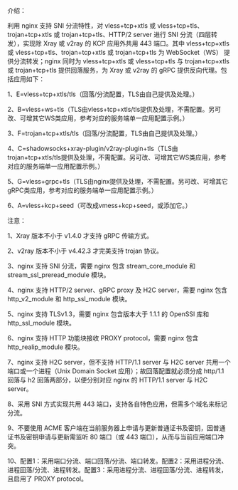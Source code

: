 介绍：

利用 nginx 支持 SNI 分流特性，对 vless+tcp+xtls 或 vless+tcp+tls、trojan+tcp+xtls 或 trojan+tcp+tls、HTTP/2 server 进行 SNI 分流（四层转发），实现除 Xray 或 v2ray 的 KCP 应用外共用 443 端口。其中 vless+tcp+xtls 或 vless+tcp+tls、trojan+tcp+xtls 或 trojan+tcp+tls 为 WebSocket（WS） 提供分流转发；nginx 同时为 vless+tcp+xtls 或 vless+tcp+tls 与 trojan+tcp+xtls 或 trojan+tcp+tls 提供回落服务，为 Xray 或 v2ray 的 gRPC 提供反向代理。包括应用如下：

1、E=vless+tcp+xtls/tls（回落/分流配置，TLS由自己提供及处理。）

2、B=vless+ws+tls（TLS由vless+tcp+xtls/tls提供及处理，不需配置。另可改、可增其它WS类应用，参考对应的服务端单一应用配置示例。）

3、F=trojan+tcp+xtls/tls（回落/分流配置，TLS由自己提供及处理。）

4、C=shadowsocks+xray-plugin/v2ray-plugin+tls（TLS由trojan+tcp+xtls/tls提供及处理，不需配置。另可改、可增其它WS类应用，参考对应的服务端单一应用配置示例。）

5、G=vless+grpc+tls（TLS由nginx提供及处理，不需配置。另可改、可增其它gRPC类应用，参考对应的服务端单一应用配置示例。）

6、A=vless+kcp+seed（可改成vmess+kcp+seed，或添加它。）

注意：

1、Xray 版本不小于 v1.4.0 才支持 gRPC 传输方式。

2、v2ray 版本不小于 v4.42.3 才完美支持 trojan 协议。

3、nginx 支持 SNI 分流，需要 nginx 包含 stream_core_module 和 stream_ssl_preread_module 模块。

4、nginx 支持 HTTP/2 server、gRPC proxy 及 H2C server，需要 nginx 包含 http_v2_module 和 http_ssl_module 模块。

5、nginx 支持 TLSv1.3，需要 nginx 包含版本大于 1.1.1 的 OpenSSl 库和 http_ssl_module 模块。

6、nginx 支持 HTTP 功能块接收 PROXY protocol，需要 nginx 包含 http_realip_module 模块。

7、nginx 支持 H2C server，但不支持 HTTP/1.1 server 与 H2C server 共用一个端口或一个进程（Unix Domain Socket 应用）；故回落配置就必须分成 http/1.1 回落与 h2 回落两部分，以便分别对应 nginx 的 HTTP/1.1 server 与 H2C server。

8、采用 SNI 方式实现共用 443 端口，支持各自特色应用，但需多个域名来标记分流。

9、不要使用 ACME 客户端在当前服务器上申请与更新普通证书及密钥，因普通证书及密钥申请与更新需监听 80 端口（或 443 端口），从而与当前应用端口冲突。

10、配置1：采用端口分流、端口回落/分流、端口转发。配置2：采用进程分流、进程回落/分流、进程转发。配置3：采用进程分流、进程回落/分流、进程转发，且启用了 PROXY protocol。
